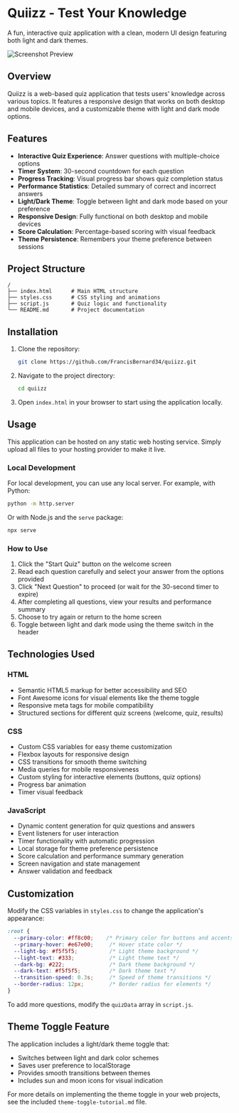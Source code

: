 # Quiizz - Test Your Knowledge

A fun, interactive quiz application with a clean, modern UI design featuring both light and dark themes.

![Screenshot Preview](https://i.ibb.co/4ZJ6xx0r/image.png)

## Overview

Quiizz is a web-based quiz application that tests users' knowledge across various topics. It features a responsive design that works on both desktop and mobile devices, and a customizable theme with light and dark mode options.

## Features

- **Interactive Quiz Experience**: Answer questions with multiple-choice options
- **Timer System**: 30-second countdown for each question
- **Progress Tracking**: Visual progress bar shows quiz completion status
- **Performance Statistics**: Detailed summary of correct and incorrect answers
- **Light/Dark Theme**: Toggle between light and dark mode based on your preference
- **Responsive Design**: Fully functional on both desktop and mobile devices
- **Score Calculation**: Percentage-based scoring with visual feedback
- **Theme Persistence**: Remembers your theme preference between sessions

## Project Structure

```
/
├── index.html      # Main HTML structure
├── styles.css      # CSS styling and animations
├── script.js       # Quiz logic and functionality
└── README.md       # Project documentation
```

## Installation

1. Clone the repository:
   ```bash
   git clone https://github.com/FrancisBernard34/quiizz.git
   ```

2. Navigate to the project directory:
   ```bash
   cd quiizz
   ```

3. Open `index.html` in your browser to start using the application locally.

## Usage

This application can be hosted on any static web hosting service. Simply upload all files to your hosting provider to make it live.

### Local Development

For local development, you can use any local server. For example, with Python:

```bash
python -m http.server
```

Or with Node.js and the `serve` package:

```bash
npx serve
```

### How to Use

1. Click the "Start Quiz" button on the welcome screen
2. Read each question carefully and select your answer from the options provided
3. Click "Next Question" to proceed (or wait for the 30-second timer to expire)
4. After completing all questions, view your results and performance summary
5. Choose to try again or return to the home screen
6. Toggle between light and dark mode using the theme switch in the header

## Technologies Used

### HTML
- Semantic HTML5 markup for better accessibility and SEO
- Font Awesome icons for visual elements like the theme toggle
- Responsive meta tags for mobile compatibility
- Structured sections for different quiz screens (welcome, quiz, results)

### CSS
- Custom CSS variables for easy theme customization
- Flexbox layouts for responsive design
- CSS transitions for smooth theme switching
- Media queries for mobile responsiveness
- Custom styling for interactive elements (buttons, quiz options)
- Progress bar animation
- Timer visual feedback

### JavaScript
- Dynamic content generation for quiz questions and answers
- Event listeners for user interaction
- Timer functionality with automatic progression
- Local storage for theme preference persistence
- Score calculation and performance summary generation
- Screen navigation and state management
- Answer validation and feedback

## Customization

Modify the CSS variables in `styles.css` to change the application's appearance:

```css
:root {
  --primary-color: #ff8c00;    /* Primary color for buttons and accents */
  --primary-hover: #e67e00;     /* Hover state color */
  --light-bg: #f5f5f5;          /* Light theme background */
  --light-text: #333;           /* Light theme text */
  --dark-bg: #222;              /* Dark theme background */
  --dark-text: #f5f5f5;         /* Dark theme text */
  --transition-speed: 0.3s;     /* Speed of theme transitions */
  --border-radius: 12px;        /* Border radius for elements */
}
```

To add more questions, modify the `quizData` array in `script.js`.

## Theme Toggle Feature

The application includes a light/dark theme toggle that:

- Switches between light and dark color schemes
- Saves user preference to localStorage
- Provides smooth transitions between themes
- Includes sun and moon icons for visual indication

For more details on implementing the theme toggle in your web projects, see the included `theme-toggle-tutorial.md` file.